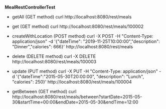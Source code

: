 **MealRestControllerTest**

- getAll (GET method) 
curl http://localhost:8080/rest/meals

- get (GET method) 
curl http://localhost:8080/rest/meals/100002

- createWithLocation (POST method) 
curl -X POST -H "Content-Type: application/json" -d '{"dateTime": "2019-11-25T10:00:00","description": "Dinner","calories": 666}' http://localhost:8080/rest/meals

- delete (DELETE method) 
curl -X DELETE http://localhost:8080/rest/meals/100003

- update (PUT method) 
curl -X PUT -H "Content-Type: application/json" -d '{"dateTime":"2015-05-30T20:00:00", "description": "Lunch", "calories": 250}' http://localhost:8080/rest/meals/100004

- getBetween (GET method) 
curl http://localhost:8080/rest/meals/between?startDate=2015-05-30&startTime=00:00&endDate=2015-05-30&endTime=12:00

